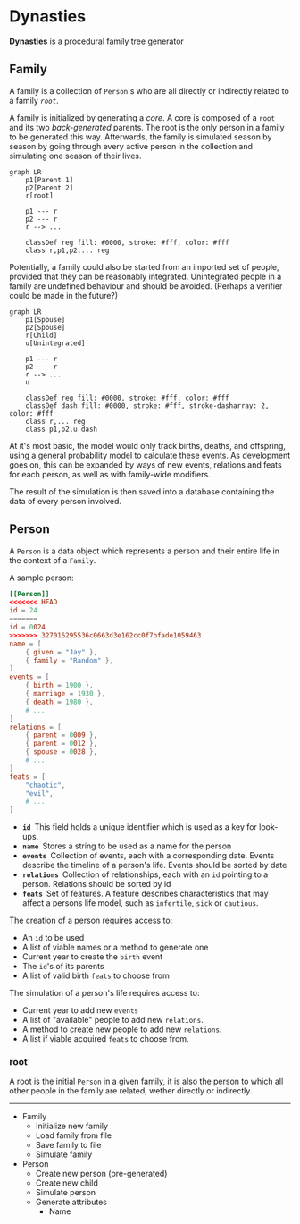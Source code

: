 # Dynasties

**Dynasties** is a procedural family tree generator

## Family

A family is a collection of `Person`'s who are all directly or indirectly related to a family *`root`*.

A family is initialized by generating a *core*. A core is composed of a `root` and its two *back-generated* parents. The root is the only person in a family to be generated this way. Afterwards, the family is simulated season by season by going through every active person in the collection and simulating one season of their lives.

```mermaid
graph LR
    p1[Parent 1]
    p2[Parent 2]
    r[root]

    p1 --- r
    p2 --- r
    r --> ...

    classDef reg fill: #0000, stroke: #fff, color: #fff
    class r,p1,p2,... reg
```

Potentially, a family could also be started from an imported set of people, provided that they can be reasonably integrated. Unintegrated people in a family are undefined behaviour and should be avoided. (Perhaps a verifier could be made in the future?)

```mermaid
graph LR
    p1[Spouse]
    p2[Spouse]
    r[Child]
    u[Unintegrated]

    p1 --- r
    p2 --- r
    r --> ...
    u

    classDef reg fill: #0000, stroke: #fff, color: #fff
    classDef dash fill: #0000, stroke: #fff, stroke-dasharray: 2, color: #fff
    class r,... reg
    class p1,p2,u dash
```

At it's most basic, the model would only track births, deaths, and offspring, using a general probability model to calculate these events. As development goes on, this can be expanded by ways of new events, relations and feats for each person, as well as with family-wide modifiers.

The result of the simulation is then saved into a database containing the data of every person involved.

## Person

A `Person` is a data object which represents a person and their entire life in the context of a `Family`.

A sample person:
```TOML
[[Person]]
<<<<<<< HEAD
id = 24
=======
id = 0024
>>>>>>> 327016295536c0663d3e162cc0f7bfade1059463
name = [
    { given = "Jay" },
    { family = "Random" },
]
events = [
    { birth = 1900 },
    { marriage = 1930 },
    { death = 1980 },
    # ...
]
relations = [
    { parent = 0009 },
    { parent = 0012 },
    { spouse = 0028 },
    # ...
]
feats = [
    "chaotic",
    "evil",
    # ...
]
```
* **`id`**&ensp;This field holds a unique identifier which is used as a key for look-ups.
* **`name`**&ensp;Stores a string to be used as a name for the person
* **`events`**&ensp;Collection of events, each with a corresponding date. Events describe the timeline of a person's life. Events should be sorted by date
* **`relations`**&ensp;Collection of relationships, each with an `id` pointing to a person. Relations should be sorted by id
* **`feats`**&ensp;Set of features. A feature describes characteristics that may affect a persons life model, such as `infertile`, `sick` or `cautious`.
  
The creation of a person requires access to:
* An `id` to be used
* A list of viable names or a method to generate one
* Current year to create the `birth` event
* The `id`'s of its parents
* A list of valid birth `feats` to choose from

The simulation of a person's life requires access to:
* Current year to add new `events`
* A list of "available" people to add new `relations`.
* A method to create new people to add new `relations`.
* A list if viable acquired `feats` to choose from.

### root

A root is the initial `Person` in a given family, it is also the person to which all other people in the family are related, wether directly or indirectly.

---

* Family
  * Initialize new family
  * Load family from file
  * Save family to file
  * Simulate family
* Person
  * Create new person (pre-generated)
  * Create new child
  * Simulate person
  * Generate attributes
    * Name
